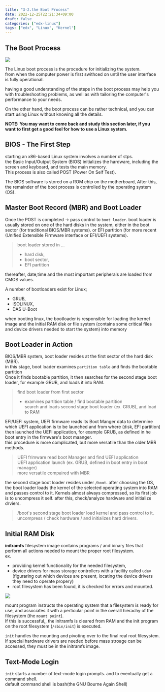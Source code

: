 ```yaml
---
title: "3-2.the Boot Process"
date: 2022-12-25T22:21:34+09:00
draft: false
categories: ["edx-linux"]
tags: ["edx", "Linux", "Kernel"]
---
```


## The Boot Process

![](https://courses.edx.org/assets/courseware/v1/b30efa6aaec0745af052a4507f062340/asset-v1:LinuxFoundationX+LFS101x+2T2021+type@asset+block/chapter03_flowchart_scr15_1.jpg)

The Linux boot process is the procedure for initializing the system.  
from when the computer power is first swithced on until the user interface is fully operational.

having a good understanding of the steps in the boot process may help you with troubleshooting problems, as well as with tailoring the computer's performance to your needs.

On the other hand, the boot process can be rather technical, and you can start using Linux without knowing all the details.

**NOTE: You may want to come back and study this section later, if you want to first get a good feel for how to use a Linux system.**

## BIOS - The First Step

starting an x86-based Linux system involves a number of stps.  
the Basic Input/Output System (BIOS) initializes the hardware, including the screen and keyboard, and tests the main memory.  
This process is also called POST (Power On Self Test).

The BIOS software is stored on a ROM chip on the motherboard, After this, the remainder of the boot process is controlled by the operating system (OS).

## Master Boot Record (MBR) and Boot Loader

Once the POST is completed -> pass control to `boot loader`. boot loader is usually stored on one of the hard disks in the system, either in the boot sector (for traditional BIOS/MBR systems). or EFI partition (for more recent (Unified Extensible Firmware interface or EFI/UEFI systems).

> boot loader stored in ...
>
> - hard disk,
> - boot sector,
> - EFI partition

thereafter, date,time and the most important peripherals are loaded from CMOS values.

A number of bootloaders exist for Linux;

- GRUB,
- ISOLINUX,
- DAS U-Boot

when booting linux, the bootloader is responsible for loading the kernel image and the initial RAM disk or file system (contains some critical files and device drivers needed to start the system) into memory

## Boot Loader in Action

BIOS/MBR system, boot loader resides at the first sector of the hard disk (MBR).  
in this stage, boot loader examines `partition table` and finds the bootable partition  
Once it finds bootable partition, it then searches for the second stage boot loader, for example GRUB, and loads it into RAM.

> find boot loader from first sector
>
> - examines partition table / find bootable partition  
>   search and loads second stage boot loader (ex. GRUB), and load to RAM

EFI/UEFI system, UEFI firmware reads its Boot Manger data to determine which UEFI application is to be launched and from where (disk, EFI partition)  
then launched the UEFI application, for example GRUB, as defined in he boot entry in the firmware's boot maanger.  
this procedure is more complicated, but more versatile than the older MBR methods.

> UEFI frimware read boot Manager and find UEFI application  
> UEFI application launch (ex. GRUB, defined in boot entry in boot manager)  
> more versatile compaired with MBR

the second stage boot loader resides under `/boot`. after choosing the OS, the boot loader loads the kernel of the selected operating system into RAM  
and passes control to it. Kernels almost always compressed, so its first job is to uncompress it self. after this, check/analyze hardware and initialize drviers.

> /boot's second stage boot loader load kernel and pass control to it.  
> uncompress / check hardware / and initializes hard drivers.

## Initial RAM Disk

**initramfs** filesystem image contains programs / and binary files that perform all actions needed to mount the proper root filesystem.  
ex.

- providing kernel functionality for the needed filesystem,
- device drivers for mass storage controllers with a facility called `udev` (figuraring out which devices are present, locating the device drivers they need to operate propery)
- root filesystem has been found, it is checked for errors and mounted.

![](https://courses.edx.org/assets/courseware/v1/13f8548b13ebe15a19aa1a6c3964fceb/asset-v1:LinuxFoundationX+LFS101x+2T2021+type@asset+block/LFS01_ch03_screen22.jpg)

mount program instructs the operating system that a filesystem is ready for use, and associates it with a perticular point in the overall hierachy of the filesystem (the `mount point`).  
If this is successful,, the initramfs is cleared from RAM and the init program on the root filesystem (`/sbin/init`) is executed.

`init` handles the mounting and pivoting over to the final real root filesystem. If special hardware drivers are needed before mass stroage can be accessed, they must be in the initramfs image.

## Text-Mode Login

`init` starts a number of text-mode login prompts. and to eventually get a command shell.  
default command shell is bash(the GNU Bourne Again Shell)
